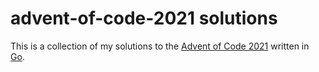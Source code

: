 # advent-of-code-2021 solutions
This is a collection of my solutions to the [Advent of Code 2021](https://adventofcode.com/2021/about) written in [Go](https://go.dev/).
